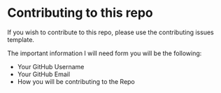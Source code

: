 # Contributing to this repo
If you wish to contribute to this repo, please use the contributing issues template. 

The important information I will need form you will be the following:

- Your GitHub Username
- Your GitHub Email
- How you will be contributing to the Repo
